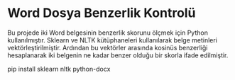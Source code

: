 # Word Dosya Benzerlik Kontrolü
Bu projede iki Word belgesinin benzerlik skorunu ölçmek için Python kullanılmıştır. Sklearn ve NLTK kütüphaneleri kullanılarak belge metinleri vektörleştirilmiştir. Ardından bu vektörler arasında kosinüs benzerliği hesaplanarak iki belgenin ne kadar benzer olduğu bir skorla ifade edilmiştir.

pip install sklearn nltk python-docx
